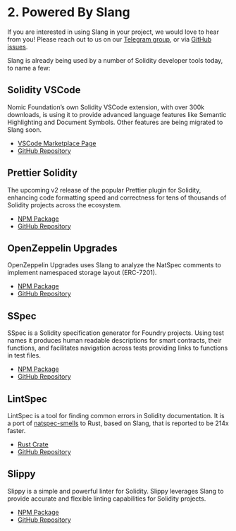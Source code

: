 # 2. Powered By Slang

If you are interested in using Slang in your project, we would love to hear from you! Please reach out to us on our [Telegram group](https://t.me/+pxApdT-Ssn5hMTFh), or via [GitHub issues](https://github.com/NomicFoundation/slang/issues/new).

Slang is already being used by a number of Solidity developer tools today, to name a few:

## Solidity VSCode

Nomic Foundation’s own Solidity VSCode extension, with over 300k downloads, is using it to provide advanced language features like Semantic Highlighting and Document Symbols. Other features are being migrated to Slang soon.

- [VSCode Marketplace Page](https://marketplace.visualstudio.com/items?itemName=NomicFoundation.hardhat-solidity)
- [GitHub Repository](https://github.com/NomicFoundation/hardhat-vscode)

## Prettier Solidity

The upcoming v2 release of the popular Prettier plugin for Solidity, enhancing code formatting speed and correctness for tens of thousands of Solidity projects across the ecosystem.

- [NPM Package](https://www.npmjs.com/package/prettier-plugin-solidity/v/2.0.0-beta.7)
- [GitHub Repository](https://github.com/prettier-solidity/prettier-plugin-solidity/tree/v2)

## OpenZeppelin Upgrades

OpenZeppelin Upgrades uses Slang to analyze the NatSpec comments to implement namespaced storage layout (ERC-7201).

- [NPM Package](https://www.npmjs.com/package/@openzeppelin/hardhat-upgrades)
- [GitHub Repository](https://github.com/OpenZeppelin/openzeppelin-upgrades)

## SSpec

SSpec is a Solidity specification generator for Foundry projects. Using test names it produces human readable descriptions for smart contracts, their functions, and facilitates navigation across tests providing links to functions in test files.

- [NPM Package](https://www.npmjs.com/package/@0xcompose/sspec)
- [GitHub Repository](https://github.com/0xCompose/sspec)

## LintSpec

LintSpec is a tool for finding common errors in Solidity documentation. It is a port of [natspec-smells](https://github.com/defi-wonderland/natspec-smells) to Rust, based on Slang, that is reported to be 214x faster.

- [Rust Crate](https://crates.io/crates/lintspec)
- [GitHub Repository](https://github.com/beeb/lintspec)

## Slippy

Slippy is a simple and powerful linter for Solidity. Slippy leverages Slang to provide accurate and flexible linting capabilities for Solidity projects.

- [NPM Package](https://www.npmjs.com/package/@slippy-lint/slippy)
- [GitHub Repository](https://github.com/fvictorio/slippy)
